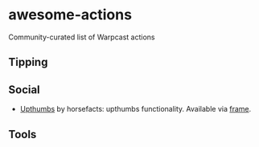 # awesome-actions
Community-curated list of Warpcast actions

## Tipping
## Social
- [Upthumbs](https://warpcast.com/~/add-cast-action?name=Upthumb&icon=thumbsup&actionType=post&postUrl=https://upthumbs.app/api/upthumb) by horsefacts: upthumbs functionality. Available via [frame](https://warpcast.com/horsefacts.eth/0x09d647a9). 
## Tools
